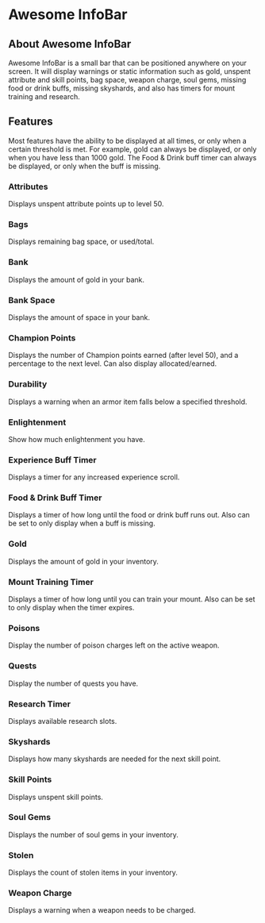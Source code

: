 # Awesome InfoBar

## About Awesome InfoBar
Awesome InfoBar is a small bar that can be positioned anywhere on your screen.  It will display warnings or static information such as gold, unspent attribute and skill points, bag space, weapon charge, soul gems, missing food or drink buffs, missing skyshards, and also has timers for mount training and research.

## Features
Most features have the ability to be displayed at all times, or only when a certain threshold is met.  For example, gold can always be displayed, or only when you have less than 1000 gold.  The Food & Drink buff timer can always be displayed, or only when the buff is missing.

### Attributes
Displays unspent attribute points up to level 50.

### Bags
Displays remaining bag space, or used/total.

### Bank
Displays the amount of gold in your bank.

### Bank Space
Displays the amount of space in your bank.

### Champion Points
Displays the number of Champion points earned (after level 50), and a percentage to the next level.  Can also display allocated/earned.

### Durability
Displays a warning when an armor item falls below a specified threshold.

### Enlightenment
Show how much enlightenment you have.

### Experience Buff Timer
Displays a timer for any increased experience scroll.

### Food & Drink Buff Timer
Displays a timer of how long until the food or drink buff runs out.  Also can be set to only display when a buff is missing.

### Gold
Displays the amount of gold in your inventory.

### Mount Training Timer
Displays a timer of how long until you can train your mount.  Also can be set to only display when the timer expires.

### Poisons
Display the number of poison charges left on the active weapon.

### Quests
Display the number of quests you have.

### Research Timer
Displays available research slots.

### Skyshards
Displays how many skyshards are needed for the next skill point.

### Skill Points
Displays unspent skill points.

### Soul Gems
Displays the number of soul gems in your inventory.

### Stolen
Displays the count of stolen items in your inventory.

### Weapon Charge
Displays a warning when a weapon needs to be charged.
